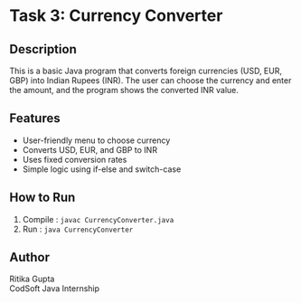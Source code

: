 # Task 3: Currency Converter

## Description  
This is a basic Java program that converts foreign currencies (USD, EUR, GBP) into Indian Rupees (INR). The user can choose the currency and enter the amount, and the program shows the converted INR value.

## Features  
- User-friendly menu to choose currency  
- Converts USD, EUR, and GBP to INR  
- Uses fixed conversion rates  
- Simple logic using if-else and switch-case

## How to Run  
1. Compile : `javac CurrencyConverter.java`  
2. Run : `java CurrencyConverter`

## Author  
Ritika Gupta  
CodSoft Java Internship
